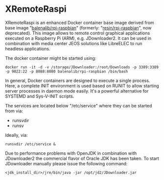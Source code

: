 # XRemoteRaspi
XRemoteRaspi is an enhanced Docker container base image derived from base image "<a href="https://hub.docker.com/r/balenalib/rpi-raspbian">balenalib/rpi-raspbian</a>" (formerly: "<a href="https://hub.docker.com/r/balenalib/rpi-raspbian/tags">resin/rpi-raspbian</a>", now deprecated). This image allows to remote control graphical applications executed on a Raspberry Pi (ARM), e.g. JDownloader2. It can be used in combination with media center JEOS solutions like LibreELEC to run headless applications.

The docker container might be started using:
```
docker run -it -d -v /storage/JDownloader:/root/Downloads -p 3389:3389 -p 9022:22 -p 8088:8080 balenalib/rpi-raspbian /bin/bash
```

In general, Docker containers are designed to execute a single process. Here, a complete INIT environment is used based on RUNIT to allow starting server processes in daemon mode easily. It's a powerful alternative for SYSTEMD and Sys-V-INIT scripts.

The services are located below "/etc/service" where they can be started from via:
- runsvdir
- runsv

Ideally, via:
```
runsvdir /etc/service &
```

Due to performance problems with OpenJDK in combination with JDownloader2 the commercial flavor of Oracle JDK has been taken. To start JDownloader manually please issue the following command:
```
<jdk_install_dir>/jre/bin/java -jar /opt/jd2/JDownloader.jar
```
